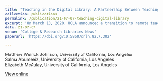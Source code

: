 ```yaml
---
title: "Teaching in the Digital Library: A Partnership Between Teaching Librarians and Digital Library Staff"
collection: publications
permalink: /publication/21-07-07-teaching-digital-library
excerpt: 'On March 10, 2020, UCLA announced a transition to remote teaching through the end of winter quarter. Remote teaching has been extended through all subsequent teaching periods through summer 2021. Similarly, remote work has remained a predominant work situation for the majority of UCLA Library staff, although some staff have returned to in-person work to support services that required on-site activity. A wider return to work will begin in July 2021. After this year and a half of remote teaching, UCLA is planning to return to primarily in-person instruction starting in fall 2021 in line with changes to Los Angeles County public health guidelines.'
date: 21-07-07
venue: 'College & Research Libraries News'
paperurl: 'https://doi.org/10.5860/crln.82.7.302'

--- 
```

Matthew Weirick Johnson, University of California, Los Angeles  
Salma Abumeeiz, University of California, Los Angeles  
Elizabeth McAulay, University of California, Los Angeles  

[View online](https://doi.org/10.5860/crln.82.7.302)
